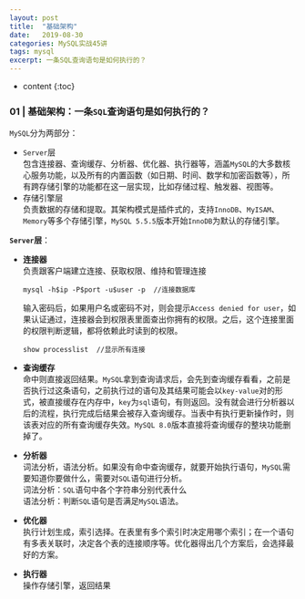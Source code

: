 ```yaml
---
layout: post
title:  "基础架构"
date:   2019-08-30
categories: MySQL实战45讲
tags: mysql
excerpt: 一条SQL查询语句是如何执行的？
---
```


* content
{:toc}

### 01 | 基础架构：一条`SQL`查询语句是如何执行的？

`MySQL`分为两部分：
- `Server`层  
    包含连接器、查询缓存、分析器、优化器、执行器等，涵盖`MySQL`的大多数核心服务功能，以及所有的内置函数（如日期、时间、数学和加密函数等），所有跨存储引擎的功能都在这一层实现，比如存储过程、触发器、视图等。
- 存储引擎层  
    负责数据的存储和提取。其架构模式是插件式的，支持`InnoDB`、`MyISAM`、`Memory`等多个存储引擎，`MySQL 5.5.5`版本开始`InnoDB`为默认的存储引擎。


**`Server`层**：  
- **连接器**  
负责跟客户端建立连接、获取权限、维持和管理连接    
    ```
    mysql -h$ip -P$port -u$user -p  //连接数据库
    ```
    输入密码后，如果用户名或密码不对，则会提示`Access denied for user`，如果认证通过，连接器会到权限表里面查出你拥有的权限。之后，这个连接里面的权限判断逻辑，都将依赖此时读到的权限。  
    ```
    show processlist  //显示所有连接
    ```
- **查询缓存**  
命中则直接返回结果。`MySQL`拿到查询请求后，会先到查询缓存看看，之前是否执行过这条语句，之前执行过的语句及其结果可能会以`key-value`对的形式，被直接缓存在内存中，`key`为`sql`语句，有则返回。没有就会进行分析器以后的流程，执行完成后结果会被存入查询缓存。当表中有执行更新操作时，则该表对应的所有查询缓存失效。`MySQL 8.0`版本直接将查询缓存的整块功能删掉了。

- **分析器**  
词法分析，语法分析。如果没有命中查询缓存，就要开始执行语句，`MySQL`需要知道你要做什么，需要对`SQL`语句进行分析。  
词法分析：`SQL`语句中各个字符串分别代表什么  
语法分析：判断`SQL`语句是否满足`MySQL`语法。

- **优化器**  
执行计划生成，索引选择。在表里有多个索引时决定用哪个索引；在一个语句有多表关联时，决定各个表的连接顺序等。优化器得出几个方案后，会选择最好的方案。

- **执行器**  
操作存储引擎，返回结果

